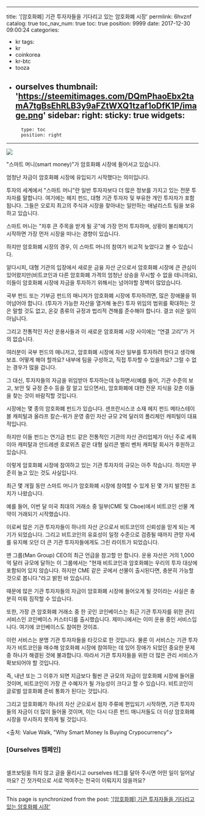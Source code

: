 
---
title: '[암호화폐]  기관 투자자들을 기다리고 있는 암호화폐 시장'
permlink: 6hvznf
catalog: true
toc_nav_num: true
toc: true
position: 9999
date: 2017-12-30 09:00:24
categories:
- kr
tags:
- kr
- coinkorea
- kr-btc
- tooza
- ourselves
thumbnail: 'https://steemitimages.com/DQmPhaoEbx2tamA7tgBsEhRLB3y9aFZtWXQ1tzaf1oDfK1P/image.png'
sidebar:
    right:
        sticky: true
widgets:
    -
        type: toc
        position: right
---


![](https://steemitimages.com/DQmPhaoEbx2tamA7tgBsEhRLB3y9aFZtWXQ1tzaf1oDfK1P/image.png)

"스마트 머니(smart money)"가 암호화폐 시장에 들어서고 있습니다.

엄청난 자금이 암호화폐 시장에 유입되기 시작했다는 의미입니다.

투자의 세계에서 "스마트 머니"란 일반 투자자보다 더 많은 정보를 가지고 있는 전문 투자자를 말합니다.  여기에는 헤지 펀드, 대형 기관 투자자 및 부유한 개인 투자자가 포함됩니다. 그들은 오로지 최고의 주식과 시장을 찾아내는 일만하는 애널리스트 팀을 보유하고 있습니다.

스마트 머니는 "차후 큰 주목을 받게 될 곳"에 가장 먼저 투자하며, 상황이 불리해지기 시작하면 가장 먼저 시장을 떠나는 경향이 있습니다.

하지만 암호화폐 시장의 경우, 이 스마트 머니의 참여가 비교적 늦었다고 볼 수 있습니다. 

알다시피, 대형 기관의 입장에서 새로운 금융 자산 군으로서 암호화폐 시장에 큰 관심이 있어왔지만(비트코인과 다른 암호화폐 가격의 엄청난 상승을 무시할 수 없을 테니까요), 이들이 암호화폐 시장에 자금을 투자하기 위해서는 넘어야할 장벽이 많았습니다. 

국부 펀드 또는 기부금 펀드의 매니저가 암호화폐 시장에 투자하려면, 많은 장애물을 뛰어넘어야 합니다. (투자가 가능한 자산을 열거해 놓은) 투자 위임의 범위를 확대하는 것은 말할 것도 없고, 온갖 종류의 규정과 법리적 견해를 준수해야 합니다.  결코 쉬운 일이 아닙니다.

그리고 전통적인 자산 운용사들과 이 새로운 암호화폐 시장 사이에는 “연결 고리”가 거의 없습니다. 

여러분이 국부 펀드의 매니저고, 암호화폐 시장에 자산 일부를 투자하려 한다고 생각해 보죠.  어떻게 해야 할까요?  내부에 팀을 구성하고, 직접 투자할 수 있을까요?  그럴 수 없는 경우가 많을 겁니다. 

그 대신, 투자자들의 자금을 위임받아 투자하는데 능하면서(예를 들어, 기관 수준의 보고, 보안 및 규정 준수 등을 잘 알고 있으면서), 암호화폐에 대한 전문 지식을 갖춘 이들을 찾는 것이 바람직할 것입니다. 

시장에는 몇 종의 암호화폐 펀드가 있습니다.  샌프란시스코 소재 헤지 펀드 메타스테이블 캐피털과 올라프 칼슨-위가 운영 중인 자산 규모 2억 달러의 폴리체인 캐피털이 대표적입니다. 

하지만 이들 펀드는 연기금 펀드 같은 전통적인 기관의 자산 관리업체가 아닌 주로 세쿼이아 캐피탈과 안드레센 호로위츠 같은 대형 실리콘 밸리 벤처 캐피탈 회사가 후원하고 있습니다. 

이렇게 암호화폐 시장에 참여하고 있는 기관 투자자의 규모는 아주 작습니다.  하지만 꾸준히 늘고 있는 것도 사실입니다. 

최근 몇 개월 동안 스마트 머니가 암호화폐 시장에 참여할 수 있게 된 몇 가지 발전된 조치가 나왔습니다. 

예를 들어, 이번 달 미국 최대의 거래소 중 일부(CME 및 Cboe)에서 비트코인 선물 계약이 거래되기 시작했습니다.

이로써 많은 기관 투자자들이 하나의 자산 군으로서 비트코인의 신뢰성을 믿게 되는 계기가 되었습니다.  그리고 비트코인의 유효성이 일정 수준으로 검증될 때까지 관망 자세를 유지해 오던 더 큰 기관 투자자들에게도 그린 라이트가 되었습니다. 

맨 그룹(Man Group) CEO의 최근 언급을 참고할 만 합니다.  운용 자산은 거의 1,000억 달러 규모에 달하는 이 그룹에서는 "현재 비트코인과 암호화폐는 우리의 투자 대상에 포함되어 있지 않습니다.  하지만 CME 같은 곳에서 선물이 출시된다면, 충분히 가능할 것으로 봅니다."라고 밝힌 바 있습니다. 

때문에 많은 기관 투자자들의 자금이 암호화폐 시장에 들어오게 될 것이라는 사실은 충분히 미뤄 짐작할 수 있습니다.  

또한, 가장 큰 암호화폐 거래소 중 한 곳인 코인베이스는 최근 기관 투자자를 위한 관리 서비스인 코인베이스 커스터디를 출시했습니다.  제미니에서는 이미 운용 중인 서비스입니다.  여기에 코인베이스도 참여한 것이죠. 

이런 서비스는 분명 기관 투자자들을 타깃으로 한 것입니다. 물론 이 서비스는 기관 투자자가 비트코인을 매수해 암호화폐 시장에 참여하는 데 있어 장애가 되었던 중요한 문제 중 하나가 해결된 것에 불과합니다.  따라서 기관 투자자들을 위한 더 많은 관리 서비스가 확보되어야 할 것입니다. 

즉, 내년 또는 그 이후가 되면 지금보다 훨씬 큰 규모의 자금이 암호화폐 시장에 들어올 것이며, 비트코인이 가장 큰 수혜자가 될 가능성이 크다고 할 수 있습니다.  비트코인이 글로벌 암호화폐 준비 통화가 된다는 것입니다.  

그리고 암호화폐가 하나의 자산 군으로서 점차 주류에 편입되기 시작하면, 기관 투자자들의 자금이 더 많이 들어올 것이며, 이는 다시 다른 펀드 매니저들도 더 이상 암호화폐 시장을 무시하지 못하게 될 것입니다. 

<출처: Value Walk, "Why Smart Money Is Buying Crypocurrency">

### [Ourselves 캠페인]
#
셀프보팅을 하지 않고 글을 올리시고
ourselves 테그를 달아 주시면
어떤 일이 일어날까요?
긴 젓가락으로 서로 먹여주는 천국이 이뤄지지 않을까요?

- - -

This page is synchronized from the post: ['[암호화폐]  기관 투자자들을 기다리고 있는 암호화폐 시장'](https://steemit.com/@pius.pius/6hvznf)
